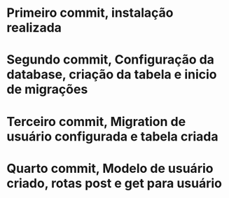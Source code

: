 # Primeiro commit, instalação realizada

# Segundo commit, Configuração da database, criação da tabela e inicio de migrações

# Terceiro commit, Migration de usuário configurada e tabela criada

# Quarto commit, Modelo de usuário criado, rotas post e get para usuário